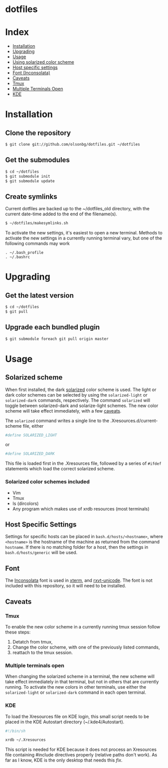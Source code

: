 dotfiles
=====

# Index
* [Installation](#installation)
* [Upgrading](#upgrading)
* [Usage](#usage)
 * [Using solarized color scheme](#solarized-scheme)
 * [Host specific settings](#host-specific-settings)
 * [Font (Inconsolata)](#font)
* [Caveats](#caveats)
 * [Tmux](#tmux)
 * [Multiple Terminals Open](#multiple-terminals-open)
 * [KDE](#kde)

# Installation

## Clone the repository
```bash
$ git clone git://github.com/olsonbg/dotfiles.git ~/dotfiles
```

## Get the submodules

```bash
$ cd ~/dotfiles
$ git submodule init
$ git submodule update
```

## Create symlinks
Current dotfiles are backed up to the ~/dotfiles_old directory, with the current date-time added to the end of the filename(s).
```bash
$ ~/dotfiles/makesymlinks.sh
```

To activate the new settings, it's easiest to open a new terminal. Methods to activate the new settings in a currently running terminal vary, but one of the following commands may work
```
. ~/.bash_profile
. ~/.bashrc
```

# Upgrading

## Get the latest version
```bash
$ cd ~/dotfiles
$ git pull
```

## Upgrade each bundled plugin

```bash
$ git submodule foreach git pull origin master
```

# Usage
## Solarized scheme
When first installed, the dark [solarized](https://github.com/altercation/solarized) color scheme is used. The light or dark color schemes can be selected by using the `solarized-light` or `solarized-dark` commands, respectively. The command `solarized` will toggle between solarized-dark and solarize-light schemes. The new color scheme will take effect immediately, with a few [caveats](#caveats).

The `solarized` command writes a single line to the .Xresources.d/current-scheme file, either
```bash
#define SOLARIZED_LIGHT
```
or
```bash
#define SOLARIZED_DARK
```

This file is loaded first in the .Xresources file, followed by a series of `#ifdef` statements which load the correct solarized scheme.
### Solarized color schemes included
* Vim
* Tmux
* ls (dircolors)
* Any program which makes use of xrdb resources (most terminals)

## Host Specific Settings
Settings for specific hosts can be placed in `bash.d/hosts/<hostname>`, where `<hostname>` is the hostname of the machine as returned from the command `hostname`. If there is no matching folder for a host, then the settings in `bash.d/hosts/generic` will be used.

## Font
The [Inconsolata](https://www.google.com/fonts/specimen/Inconsolata) font is used in [xterm](http://invisible-island.net/xterm/), and [rxvt-unicode](http://software.schmorp.de/pkg/rxvt-unicode.html). The font is not included with this repository, so it will need to be installed.

## Caveats

### Tmux
To enable the new color scheme in a currently running tmux session follow these steps:
  1. Detatch from tmux,
  2. Change the color scheme, with one of the previously listed commands,
  3. reattach to the tmux session.

### Multiple terminals open
When changing the solarized scheme in a terminal, the new scheme will take effect immediately in that terminal, but not in others that are currently running. To activate the new colors in other terminals, use either the `solarized-light` or `solarized-dark` command in each open terminal.

### KDE
To load the Xresources file on KDE login, this small script needs to be placed in the KDE Autostart directory (~/.kde4/Autostart).
```bash
#!/bin/sh

xrdb ~/.Xresources
```
This script is needed for KDE because it does not process an Xresources file containing #include directives properly (relative paths don't work). As far as I know, KDE is the only desktop that needs this _fix_.
